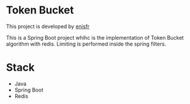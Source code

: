 

# Token Bucket
This project is developed by [enisfr](https://github.com/enisfr)

This is a Spring Boot project whihc is the implementation of Token Bucket algorithm with redis. Limiting is performed inside the spring filters.

# Stack

 - Java
 - Spring Boot
 - Redis
